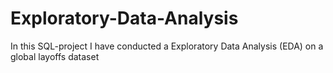 # Exploratory-Data-Analysis
In this SQL-project I have conducted a Exploratory Data Analysis (EDA) on a global layoffs dataset
